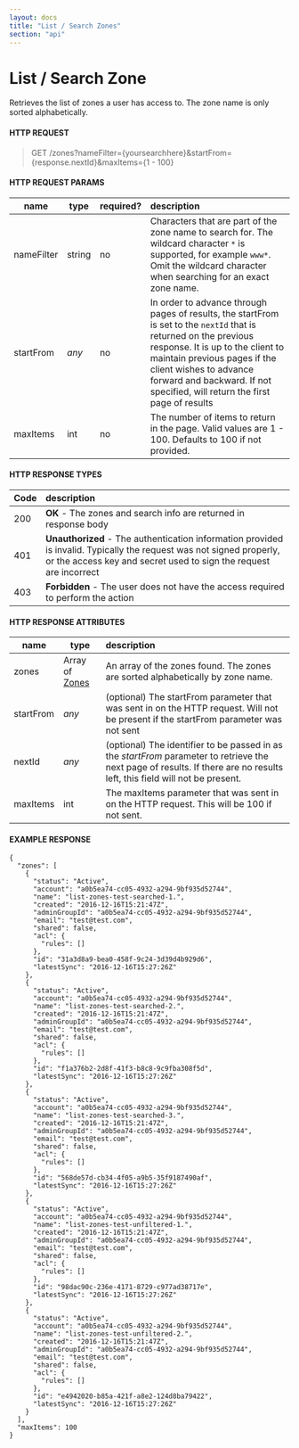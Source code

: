 ```yaml
---
layout: docs
title: "List / Search Zones"
section: "api"
---
```


# List / Search Zone

Retrieves the list of zones a user has access to.  The zone name is only sorted alphabetically.

#### HTTP REQUEST

> GET /zones?nameFilter={yoursearchhere}&startFrom={response.nextId}&maxItems={1 - 100}

#### HTTP REQUEST PARAMS

name          | type          | required?   | description |
 ------------ | ------------- | ----------- | :---------- |
nameFilter    | string        | no          | Characters that are part of the zone name to search for.  The wildcard character `*` is supported, for example `www*`.  Omit the wildcard character when searching for an exact zone name. |
startFrom     | *any*         | no          | In order to advance through pages of results, the startFrom is set to the `nextId` that is returned on the previous response.  It is up to the client to maintain previous pages if the client wishes to advance forward and backward.   If not specified, will return the first page of results |
maxItems      | int           | no          | The number of items to return in the page.  Valid values are 1 - 100. Defaults to 100 if not provided. |

#### HTTP RESPONSE TYPES

Code          | description |
 ------------ | :---------- |
200           | **OK** - The zones and search info are returned in response body |
401           | **Unauthorized** - The authentication information provided is invalid.  Typically the request was not signed properly, or the access key and secret used to sign the request are incorrect |
403           | **Forbidden** - The user does not have the access required to perform the action |

#### HTTP RESPONSE ATTRIBUTES

name          | type          | description |
 ------------ | ------------- | :---------- |
zones         | Array of [Zones](../api/zone-model#zone-attributes) | An array of the zones found.  The zones are sorted alphabetically by zone name. |
startFrom     | *any*         | (optional) The startFrom parameter that was sent in on the HTTP request.  Will not be present if the startFrom parameter was not sent |
nextId        | *any*         | (optional) The identifier to be passed in as the *startFrom* parameter to retrieve the next page of results.  If there are no results left, this field will not be present.
maxItems      | int           | The maxItems parameter that was sent in on the HTTP request.  This will be 100 if not sent. |

#### EXAMPLE RESPONSE

```
{
  "zones": [
    {
      "status": "Active",
      "account": "a0b5ea74-cc05-4932-a294-9bf935d52744",
      "name": "list-zones-test-searched-1.",
      "created": "2016-12-16T15:21:47Z",
      "adminGroupId": "a0b5ea74-cc05-4932-a294-9bf935d52744",
      "email": "test@test.com",
      "shared": false,
      "acl": {
        "rules": []
      },
      "id": "31a3d8a9-bea0-458f-9c24-3d39d4b929d6",
      "latestSync": "2016-12-16T15:27:26Z"
    },
    {
      "status": "Active",
      "account": "a0b5ea74-cc05-4932-a294-9bf935d52744",
      "name": "list-zones-test-searched-2.",
      "created": "2016-12-16T15:21:47Z",
      "adminGroupId": "a0b5ea74-cc05-4932-a294-9bf935d52744",
      "email": "test@test.com",
      "shared": false,
      "acl": {
        "rules": []
      },
      "id": "f1a376b2-2d8f-41f3-b8c8-9c9fba308f5d",
      "latestSync": "2016-12-16T15:27:26Z"
    },
    {
      "status": "Active",
      "account": "a0b5ea74-cc05-4932-a294-9bf935d52744",
      "name": "list-zones-test-searched-3.",
      "created": "2016-12-16T15:21:47Z",
      "adminGroupId": "a0b5ea74-cc05-4932-a294-9bf935d52744",
      "email": "test@test.com",
      "shared": false,
      "acl": {
        "rules": []
      },
      "id": "568de57d-cb34-4f05-a9b5-35f9187490af",
      "latestSync": "2016-12-16T15:27:26Z"
    },
    {
      "status": "Active",
      "account": "a0b5ea74-cc05-4932-a294-9bf935d52744",
      "name": "list-zones-test-unfiltered-1.",
      "created": "2016-12-16T15:21:47Z",
      "adminGroupId": "a0b5ea74-cc05-4932-a294-9bf935d52744",
      "email": "test@test.com",
      "shared": false,
      "acl": {
        "rules": []
      },
      "id": "98dac90c-236e-4171-8729-c977ad38717e",
      "latestSync": "2016-12-16T15:27:26Z"
    },
    {
      "status": "Active",
      "account": "a0b5ea74-cc05-4932-a294-9bf935d52744",
      "name": "list-zones-test-unfiltered-2.",
      "created": "2016-12-16T15:21:47Z",
      "adminGroupId": "a0b5ea74-cc05-4932-a294-9bf935d52744",
      "email": "test@test.com",
      "shared": false,
      "acl": {
        "rules": []
      },
      "id": "e4942020-b85a-421f-a8e2-124d8ba79422",
      "latestSync": "2016-12-16T15:27:26Z"
    }
  ],
  "maxItems": 100
}
```
